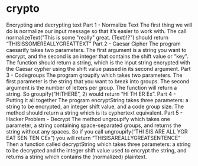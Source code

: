 # crypto
Encrypting and decrypting text
Part 1 - Normalize Text
The first thing we will do is normalize our input message so that it’s easier to work with.
The call normalizeText("This is some \"really\" great. (Text)!?")
should return
“THISISSOMEREALLYGREATTEXT”
Part 2 - Caesar Cipher
The program caesarify takes two parameters. The first argument is a string you want to encrypt, and the second is an integer that contains the shift value or "key". The function should return a string, which is the input string encrypted with the Caesar cypher using the shift value passed in its second argument.
Part 3 - Codegroups
The program groupify which takes two parameters. The first parameter is the string that you want to break into groups. The second argument is the number of letters per group. The function will return a string. So groupify(“HITHERE”, 2) would return “HI TH ER Ex”.
Part 4 - Putting it all together
The program encryptString takes three parameters: a string to be encrypted, an integer shift value, and a code group size. The method should return a string which is its cyphertext equivalent.
Part 5 - Hacker Problem - Decrypt
The method ungroupify which takes one parameter, a string containing space-separated groups, and returns the string without any spaces. So if you call ungroupify(“THI SIS ARE ALL YGR EAT SEN TEN CEx”) you will return “THISISAREALLYGREATSENTENCE”
Then a function called decryptString which takes three parameters: a string to be decrypted and the integer shift value used to encrypt the string, and returns a string which contains the (normalized) plaintext.
